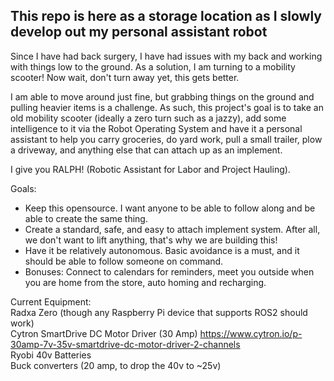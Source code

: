 ## This repo is here as a storage location as I slowly develop out my personal assistant robot ##

Since I have had back surgery, I have had issues with my back and working with things low to the ground. As a solution, I am turning to a mobility scooter! Now wait, don't turn away yet, this gets better.

I am able to move around just fine, but grabbing things on the ground and pulling heavier items is a challenge. As such, this project's goal is to take an old mobility scooter (ideally a zero turn such as a jazzy), add some intelligence to it via the Robot Operating System and have it a personal assistant to help you carry groceries, do yard work, pull a small trailer, plow a driveway, and anything else that can attach up as an implement.

I give you RALPH! (Robotic Assistant for Labor and Project Hauling).

Goals:
- Keep this opensource. I want anyone to be able to follow along and be able to create the same thing.
- Create a standard, safe, and easy to attach implement system. After all, we don't want to lift anything, that's why we are building this!
- Have it be relatively autonomous. Basic avoidance is a must, and it should be able to follow someone on command.
- Bonuses: Connect to calendars for reminders, meet you outside when you are home from the store, auto homing and recharging.

Current Equipment:<br>
Radxa Zero (though any Raspberry Pi device that supports ROS2 should work)<br>
Cytron SmartDrive DC Motor Driver (30 Amp) https://www.cytron.io/p-30amp-7v-35v-smartdrive-dc-motor-driver-2-channels<br>
Ryobi 40v Batteries<br>
Buck converters (20 amp, to drop the 40v to ~25v)<br>
